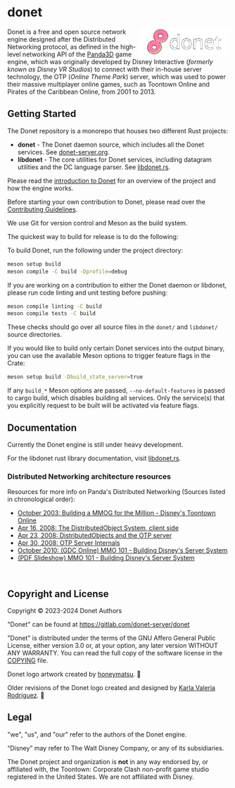 # donet

<img src="logo/donet_banner.png" alt="Donet logo artwork by honeymatsu." align="right" width="40%"/>

Donet is a free and open source network engine designed after the Distributed
Networking protocol,  as defined in the high-level networking API of the
[Panda3D](https://panda3d.org) game engine, which was originally developed by
Disney Interactive (*formerly known as Disney VR Studios*) to connect with
their in-house server technology, the OTP (*Online Theme Park*) server, which
was used to power their massive multiplayer online games, such as Toontown
Online and Pirates of the Caribbean Online, from 2001 to 2013.

## Getting Started

The Donet repository is a monorepo that houses two different Rust projects:
- **donet** - The Donet daemon source, which includes all the Donet services.
See [donet-server.org](https://www.donet-server.org).
- **libdonet** - The core utilities for Donet services, including datagram
utilities and the DC language parser. See [libdonet.rs](https://libdonet.rs).

Please read the [introduction to Donet](./docs/01-Introduction.md) for an
overview of the project and how the engine works.

Before starting your own contribution to Donet, please read over the
[Contributing Guidelines](./CONTRIBUTING.md).

We use Git for version control and Meson as the build system.

The quickest way to build for release is to do the following:

To build Donet, run the following under the project directory:
```sh
meson setup build
meson compile -C build -Dprofile=debug
```

If you are working on a contribution to either the Donet daemon or libdonet,
please run code linting and unit testing before pushing:
```sh
meson compile linting -C build
meson compile tests -C build
```
These checks should go over all source files in the `donet/` and `libdonet/`
source directories.

If you would like to build only certain Donet services into the output binary,
you can use the available Meson options to trigger feature flags in the Crate:
```sh
meson setup build -Dbuild_state_server=true
```
If any `build_*` Meson options are passed, `--no-default-features` is passed
to cargo build, which disables building all services. Only the service(s) that
you explicitly request to be built will be activated via feature flags.

## Documentation
Currently the Donet engine is still under heavy development.

For the libdonet rust library documentation, visit
[libdonet.rs](https://libdonet.rs).

### Distributed Networking architecture resources

Resources for more info on Panda's Distributed Networking
(Sources listed in chronological order):

- [October 2003: Building a MMOG for the Million - Disney's Toontown Online](https://dl.acm.org/doi/10.1145/950566.950589)
- [Apr 16, 2008: The DistributedObject System, client side](https://www.youtube.com/watch?v=JsgCFVpXQtQ)
- [Apr 23, 2008: DistributedObjects and the OTP server](https://www.youtube.com/watch?v=r_ZP9SInPcs)
- [Apr 30, 2008: OTP Server Internals](https://www.youtube.com/watch?v=SzybRdxjYoA)
- [October 2010: (GDC Online) MMO 101 - Building Disney's Server System](https://www.gdcvault.com/play/1013776/MMO-101-Building-Disney-s)
- [(PDF Slideshow) MMO 101 - Building Disney's Server System](https://ubm-twvideo01.s3.amazonaws.com/o1/vault/gdconline10/slides/11516-MMO_101_Building_Disneys_Sever.pdf)

<br>

## Copyright and License

Copyright © 2023-2024 Donet Authors

"Donet" can be found at https://gitlab.com/donet-server/donet

"Donet" is distributed under the terms of the GNU Affero General Public
License, either version 3.0 or, at your option, any later
version WITHOUT ANY WARRANTY. You can read the full copy of
the software license in the [COPYING](./COPYING) file.

Donet logo artwork created by [honeymatsu](https://honeymatsu.carrd.co/). 🍩

Older revisions of the Donet logo created and designed by
[Karla Valeria Rodriguez](https://github.com/karla-valeria). 🍩

## Legal

"we", "us", and "our" refer to the authors of the Donet engine.

“Disney” may refer to The Walt Disney Company, or any of its subsidiaries.

The Donet project and organization is **not** in any way endorsed by, or
affiliated with, the Toontown: Corporate Clash non-profit game studio registered
in the United States. We are not affiliated with Disney.
